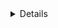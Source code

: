 <!--Форматирование

### Заголовок раздела

* пункт 1
* пункт 2
* пункт 3-->

<details>

### 9. Правила Антагонистов
**Главная цель антагониста - сделать раунд интересным, используя конфликты с персоналом, для всех, а не только для себя.**

 **9.1 - Антагонисты не освобождаются от общих правил, но существуют исключения:**

**- 9.1.2 - Антагонисту разрешено убивать и вредить экипажу в адекватных пределах.** Предполагается, что антагонисты внесут положительное разнообразие в раунд. Вы должны работать в направлении своих целей и улучшения раунда, а не общего хаоса. **Запрещается убивать, саботировать или взрывать без какого-либо взаимодействия с экипажем. Запрещен вывод игроков без веской причины. Запрещено нанесение огромного ущерба станции без веской причины. Режим "Nuke Ops" является исключением из этих запретов.**

**- 9.1.3 - Антагонист владеет большим спектром навыков и знаний.** Им разрешено действовать вне своей обычной работы или набора навыков.

**9.2 - Действия антагонистов совершаются до того, как вызывается шаттл.** Если вам не хватило времени в раунде для выполнения своих целей, то примите своё заслуженное поражение, не устраивайте кровавую баню на последних минутах раунда в попытках снять штаны с капитана. Иначе это повлечет за собой реакции со стороны администрации.

**- 9.2.1 - Действия антагониста, которые уже идут на момент вызова шаттла, должны быть доведены до их логического завершения.**

**- 9.2.2 - Исключением являются цели на похищение шаттла (Hijack).**

 **9.3 - [Самовыдача роли] запрещена.** Игроки, не имеющие статуса антагониста, не могут выполнять серьезных антагонистических действий без хорошего стимула и одобрения администрации.

*"Самовыдача роли" - Выполнение персонажем, не являющимся ролью, присущих антагонисту действий.//Дополнить понятие, если нужно. Можно вернуть на "Селф-антагинг"//*

 **9.4 - Исполняйте обязанности антагониста.**//дополнить//
 
**- 9.4.1 - Не рекомендуется постоянно бездействовать за антагониста (Исключение: раунды с онлайном ниже 10-ти человек).** Если вы не хотите быть антагонистом, или стали им по ошибке - свяжитесь с администрацией по AHelp.

**- 9.4.2 - Антагонисты режимов "Nuke Ops", "Cult", "Shadowlings", "Abductors", "Revolutionariess" обязаны работать в команде.**

//Возмодно дополнить//
 
</details>
